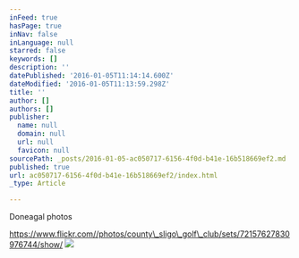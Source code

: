 ```yaml
---
inFeed: true
hasPage: true
inNav: false
inLanguage: null
starred: false
keywords: []
description: ''
datePublished: '2016-01-05T11:14:14.600Z'
dateModified: '2016-01-05T11:13:59.298Z'
title: ''
author: []
authors: []
publisher:
  name: null
  domain: null
  url: null
  favicon: null
sourcePath: _posts/2016-01-05-ac050717-6156-4f0d-b41e-16b518669ef2.md
published: true
url: ac050717-6156-4f0d-b41e-16b518669ef2/index.html
_type: Article

---
```

Doneagal photos

https://www.flickr.com//photos/county\_sligo\_golf\_club/sets/72157627830976744/show/
![](https://the-grid-user-content.s3-us-west-2.amazonaws.com/51e6325f-0fc5-44dd-ba76-3038e7e21c29.png)